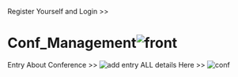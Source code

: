 Register Yourself and Login >>
# Conf_Management![front](https://github.com/user-attachments/assets/d9c9711c-64de-47f6-9a4d-478cae61c8db)
Entry About Conference >>
![add entry](https://github.com/user-attachments/assets/ff8dcd74-fff0-422e-8a6e-2a98a666f7e3)
ALL details Here >>
![conf](https://github.com/user-attachments/assets/7ccd7c17-f569-4b51-9fb1-2de3f4dba251)
